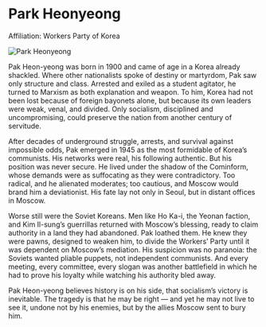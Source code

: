 # Park Heonyeong

Affiliation: Workers Party of Korea

![Park Heonyeong](https://i.namu.wiki/i/bz2NXXNviYZMPP3AVgl4fNROgt3rh6ufj5Rm8iu5x06A2OHIH72izDHLQ_O6IZ99_RJN65SHMfMga72DMq7GhVVPFOSffdyzjDjO7Hx2bMkuaDdBv2QQqw2gfpAeK4fZx3CGMrJ7KWLYQuzDxfiRKg.webp)

Pak Heon-yeong was born in 1900 and came of age in a Korea already shackled. Where other nationalists spoke of destiny or martyrdom, Pak saw only structure and class. Arrested and exiled as a student agitator, he turned to Marxism as both explanation and weapon. To him, Korea had not been lost because of foreign bayonets alone, but because its own leaders were weak, venal, and divided. Only socialism, disciplined and uncompromising, could preserve the nation from another century of servitude.

After decades of underground struggle, arrests, and survival against impossible odds, Pak emerged in 1945 as the most formidable of Korea’s communists. His networks were real, his following authentic. But his position was never secure. He lived under the shadow of the Cominform, whose demands were as suffocating as they were contradictory. Too radical, and he alienated moderates; too cautious, and Moscow would brand him a deviationist. His fate lay not only in Seoul, but in distant offices in Moscow.

Worse still were the Soviet Koreans. Men like Ho Ka-i, the Yeonan faction, and Kim Il-sung’s guerrillas returned with Moscow’s blessing, ready to claim authority in a land they had abandoned. Pak loathed them. He knew they were pawns, designed to weaken him, to divide the Workers’ Party until it was dependent on Moscow’s mediation. His suspicion was no paranoia: the Soviets wanted pliable puppets, not independent communists. And every meeting, every committee, every slogan was another battlefield in which he had to prove his loyalty while watching his authority bled away.

Pak Heon-yeong believes history is on his side, that socialism’s victory is inevitable. The tragedy is that he may be right — and yet he may not live to see it, undone not by his enemies, but by the allies Moscow sent to bury him.

